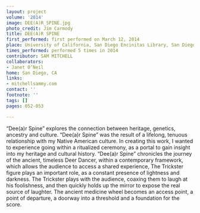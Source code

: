 ```yaml
---
layout: project
volume: '2014'
image: DEE(A)R_SPINE.jpg
photo_credit: Jim Carmody
title: DEE(A)R SPINE
first_performed: first performed on March 12, 2014
place: University of California, San Diego Encinitas Library, San Diego, CA
times_performed: performed 5 times in 2014
contributor: SAM MITCHELL
collaborators:
- Janet O’Neil
home: San Diego, CA
links:
- mitchellsammy.com
contact: ''
footnote: ''
tags: []
pages: 052-053

---
```


“Dee(a)r Spine” explores the connection between heritage, genetics, ancestry and culture. “Dee(a)r Spine” was the result of a lifelong, tenuous relationship with my Native American culture. In creating this work, I wanted to experience going within a ritualized ceremony, as a portal to gain insight into my heritage and cultural history. “Dee(a)r Spine” chronicles the journey of the ancient, timeless Deer Dancer, within a contemporary framework, which allows the audience to access a shared experience, The Trickster figure plays an important role, as a constant presence of lightness and darkness. The Trickster plays with the audience, coaxing them to laugh at his foolishness, and then quickly holds up the mirror to expose the real source of laughter. The ancient medicine wheel becomes an access point, a point of departure, a doorway into a threshold and a foundation for the score.
